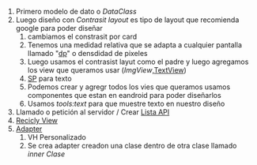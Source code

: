 1. Primero modelo de dato o *DataClass*
1. Luego diseño con *Contrasit layout* es tipo de layout que recomienda google para poder diseñar
   1. cambiamos el constrasit por card
   1. Tenemos una medidad relativa que se adapta a cualquier pantalla llamado "[dp](dp.md)" o densdidad de pixeles
   1. Luego usamos el contrasist layut como el padre y luego agregamos los view que queramos usar (*ImgView*,[TextView](Curso_android_studio/TextView.md))
   1. [SP](SP.md) para texto
   1. Podemos crear y agregr todos los vies que queramos usamos componentes que estan en eandroid para poder diseñarlos
   1. Usamos *tools:text* para que muestre texto en nuestro diseño
1. Llamado o petición al servidor / Crear [Lista API](Lista%20API.md)
1. [Recicly View](Recicly%20View.md)
1. [Adapter](Adapter.md)
   1. VH Personalizado
   1. Se crea adapter creadon una clase dentro de otra clase llamado *inner Clase*
